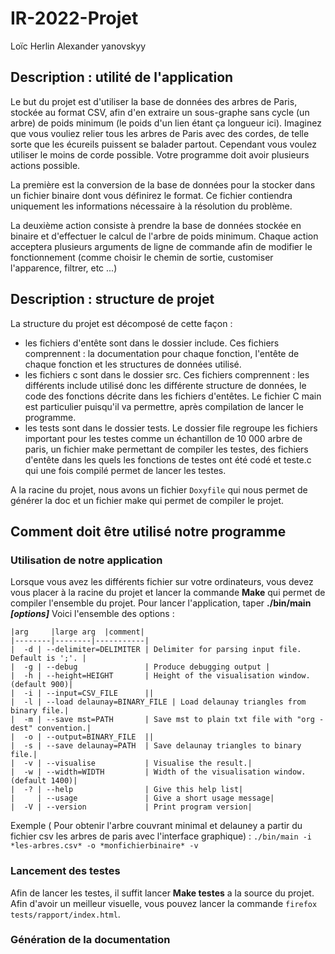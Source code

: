 # IR-2022-Projet

Loïc Herlin
Alexander yanovskyy

## Description : utilité de l'application

Le but du projet est d'utiliser la base de données des arbres de Paris, stockée au format CSV, afin d'en
extraire un sous-graphe sans cycle (un arbre) de poids minimum (le poids d'un lien étant ça longueur ici).
Imaginez que vous vouliez relier tous les arbres de Paris avec des cordes, de telle sorte que les écureils
puissent se balader partout. Cependant vous voulez utiliser le moins de corde possible.
Votre programme doit avoir plusieurs actions possible. 

La première est la conversion de la base de données pour la stocker dans un fichier binaire dont vous définirez le format. Ce fichier contiendra uniquement les informations nécessaire à la résolution du problème. 

La deuxième action consiste à prendre la base de données stockée en binaire et d'effectuer le calcul de l'arbre de poids minimum. Chaque action acceptera plusieurs arguments de ligne de commande afin de modifier le fonctionnement (comme choisir le chemin de sortie, customiser l'apparence, filtrer, etc ...)

## Description : structure de projet

La structure du projet est décomposé de cette façon :
- les fichiers d'entête sont dans le dossier include. Ces fichiers comprennent : la documentation pour chaque fonction, l'entête de chaque fonction et les structures de données utilisé.
- les fichiers c sont dans le dossier src. Ces fichiers comprennent : les différents include utilisé donc les différente structure de données, le code des fonctions décrite dans les fichiers d'entêtes. Le fichier C main est particulier puisqu'il va permettre, après compilation de lancer le programme.
- les tests sont dans le dossier tests. Le dossier file regroupe les fichiers important pour les testes comme un échantillon de 10 000 arbre de paris, un fichier make permettant de compiler les testes, des fichiers d'entête dans les quels les fonctions de testes ont été codé et teste.c qui une fois compilé permet de lancer les testes.

A la racine du projet, nous avons un fichier ``Doxyfile`` qui nous permet de générer la doc et un fichier make qui permet de compiler le projet.

## Comment doit être utilisé notre programme

### Utilisation de notre application
Lorsque vous avez les différents fichier sur votre ordinateurs, vous devez vous placer à la racine du projet et lancer la commande **Make** qui permet de compiler l'ensemble du projet. 
Pour lancer l'application, taper **./bin/main *[options]***
Voici l'ensemble des options : 
```mixed
|arg     |large arg  |comment|
|--------|--------|-----------|
|  -d | --delimiter=DELIMITER | Delimiter for parsing input file. Default is ';'. |
|  -g | --debug               | Produce debugging output |
|  -h | --height=HEIGHT       | Height of the visualisation window. (default 900)|
|  -i | --input=CSV_FILE      ||
|  -l | --load delaunay=BINARY_FILE | Load delaunay triangles from binary file.|
|  -m | --save mst=PATH       | Save mst to plain txt file with "org - dest" convention.|
|  -o | --output=BINARY_FILE  ||
|  -s | --save delaunay=PATH  | Save delaunay triangles to binary file.|
|  -v | --visualise           | Visualise the result.|
|  -w | --width=WIDTH         | Width of the visualisation window. (default 1400)|
|  -? | --help                | Give this help list|
|     | --usage               | Give a short usage message|
|  -V | --version             | Print program version|
```
Exemple ( Pour obtenir l'arbre couvrant minimal et delauney a partir du fichier csv les arbres de paris avec l'interface graphique) :
``./bin/main -i *les-arbres.csv* -o *monfichierbinaire* -v``

### Lancement des testes

Afin de lancer les testes, il suffit lancer **Make testes** a la source du projet. Afin d'avoir un meilleur visuelle, vous pouvez lancer la commande ``firefox  tests/rapport/index.html``.

### Génération de la documentation